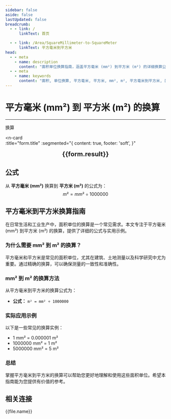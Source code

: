```yaml
---
sidebar: false
aside: false
lastUpdated: false
breadcrumb:
  - - link: /
      linkText: 首页

  - - link: /Area/SquareMillimeter-to-SquareMeter
      linkText: 平方毫米到平方米
head:
  - - meta
    - name: description
      content: "面积单位换算指南，涵盖平方毫米 (mm²) 到平方米 (m²) 的详细换算公式与说明。"
  - - meta
    - name: keywords
      content: "面积, 单位换算, 平方毫米, 平方米, mm², m², 平方毫米到平方米, 面积换算指南, 平方毫米换算平方米, 平方毫米到平方米, 平方米换算, 平方毫米转平方米, 平方米计算, 建筑面积计算, 土地测量面积, 平方毫米符号, 平方米符号, 面积单位对照, 平方毫米换算表, 平方米换算公式, 面积转换工具, 平方毫米计算, 平方米计算器, 面积换算公式, 建筑测量单位, 科学研究面积, 工业生产面积, 平方毫米到平方米公式, 平方米面积计算, 面积单位转换, 工程测量单位, 精密制造面积, 平方毫米平方米对照表, 面积计算工具, 标准面积单位"
---
```

# 平方毫米 (mm²) 到 平方米 (m²) 的换算
---
<script setup>
import { onMounted, reactive, inject, ref } from 'vue'
import { NButton, NForm, NFormItem, NInput, NInputNumber, NSelect, NCard, useMessage,NGrid ,NGi } from 'naive-ui'
import { defineClientComponent } from 'vitepress'
import { Area } from '../files';
const seoKey = [
  '平方毫米换算平方米',
  '平方毫米到平方米',
  '平方米换算',
  '面积单位换算',
  '平方毫米转平方米',
  '平方米计算',
  '建筑面积计算',
  '土地测量面积',
  '平方毫米符号',
  '平方米符号',
  '面积单位对照',
  '平方毫米换算表',
  '平方米换算公式',
  '面积转换工具',
  '平方毫米计算',
  '平方米计算器',
  '面积换算公式',
  '建筑测量单位',
  '科学研究面积',
  '工业生产面积',
  '平方毫米到平方米公式',
  '平方米面积计算',
  '面积单位转换',
  '工程测量单位',
  '精密制造面积',
  '平方毫米平方米对照表',
  '面积计算工具',
  '标准面积单位'
]
const convert = inject('convert')

const form = reactive({
  number: null,
  result: '',
  title: '平方毫米 (mm²) 到平方米 (m²) 的换算',
})

const convertHandler = () => {
  if (form.number !== null && !isNaN(form.number)) {
    const convertedValue = parseFloat(form.number) / 1000000
    form.result = `${form.number}mm² = ${convertedValue.toFixed(6)}m²`
  } else {
    form.result = '请输入有效的数值。'
  }
}
</script>

<n-form size="large" :model="form">
  <n-form-item label="平方毫米 (mm²)">
    <n-input-number v-model:value="form.number" placeholder="输入平方毫米" style="width: 100%" />
  </n-form-item>
  <n-form-item>
    <n-button type="info" @click="convertHandler" block>换算</n-button>
  </n-form-item>
</n-form>

<n-card  
  :title="form.title"
  :segmented="{
    content: true,
    footer: 'soft',
  }"
>
  <div  style="text-align:center;font-size:20px;">
    <strong>{{form.result}}</strong>
  </div>
    <template #footer>
    <div>
      <span v-for="item of seoKey">{{item}}，</span>
    </div>
  </template>
</n-card>

## 公式

从 **平方毫米 (mm²)** 换算到 **平方米 (m²)** 的公式为：
$$ m² = mm² \div 1000000 $$

## 平方毫米到平方米换算指南

在日常生活和工业生产中，面积单位的换算是一个常见需求。本文专注于平方毫米 (mm²) 到平方米 (m²) 的换算，提供了详细的公式与实用示例。

### 为什么需要 mm² 到 m² 的换算？

平方毫米和平方米是常见的面积单位，尤其在建筑、土地测量以及科学研究中尤为重要。通过精确的换算，可以确保测量的一致性和准确性。

### mm² 到 m² 的换算方法

从平方毫米到平方米的换算公式为：

- **公式：** `m² = mm² ÷ 1000000`

### 实际应用示例

以下是一些常见的换算实例：

- 1 mm² = 0.000001 m²
- 1000000 mm² = 1 m²
- 5000000 mm² = 5 m²

### 总结

掌握平方毫米到平方米的换算可以帮助您更好地理解和使用这些面积单位。希望本指南能为您提供有价值的参考。

## 相关连接
<n-grid x-gap="12" :cols="2">
  <n-gi v-for="(file, index) in Area" :key="index">
    <n-button
      text
      tag="a"
      :href="file.path"
      type="info"
    >
      {{file.name}}
    </n-button>
  </n-gi>
</n-grid>